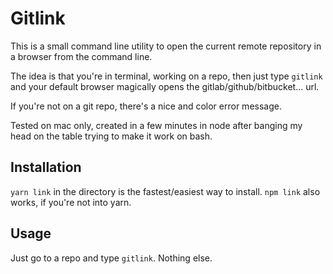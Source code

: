 # Gitlink

This is a small command line utility to open the current remote repository in a browser from the command line.

The idea is that you're in terminal, working on a repo, then just type `gitlink` and your default browser magically opens the gitlab/github/bitbucket... url.

If you're not on a git repo, there's a nice and color error message.

Tested on mac only, created in a few minutes in node after banging my head on the table trying to make it work on bash.

## Installation
`yarn link` in the directory is the fastest/easiest way to install.
`npm link` also works, if you're not into yarn.

## Usage
Just go to a repo and type `gitlink`. Nothing else.